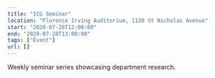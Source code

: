 ```yaml
---
title: "ICG Seminar"
location: "Florence Irving Auditorium, 1130 St Nicholas Avenue"
start: "2020-07-28T12:00:00"
end: "2020-07-28T13:00:00"
tags: ["Event"]
url: []
---
```


Weekly seminar series showcasing department research.

<!-- endexcerpt -->
